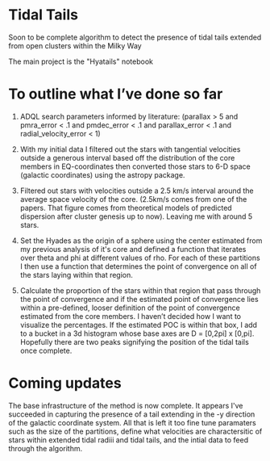 # Tidal Tails
Soon to be complete algorithm to detect the presence of tidal tails extended from open clusters within the Milky Way

The main project is the "Hyatails" notebook


# To outline what I’ve done so far
1.  ADQL search parameters informed by literature: (parallax > 5 and pmra_error < .1 and pmdec_error < .1 and parallax_error < .1 and radial_velocity_error < 1)

2. With my initial data I filtered out the stars with tangential velocities outside a generous interval based off the distribution of the core members in EQ-coordinates then converted those stars to 6-D space (galactic coordinates) using the astropy package.
 
3.  Filtered out stars with velocities outside a 2.5 km/s interval around the average space velocity of the core. (2.5km/s comes from one of the papers. That figure comes from theoretical models of predicted dispersion after cluster genesis up to now). Leaving me with around 5 stars. 

4. Set the Hyades as the origin of a sphere using the center estimated from my previous analysis of it's core and defined a function that iterates over theta and phi at different values of rho. For each of these partitions I then use a function that determines the point of convergence on all of the stars laying within that region. 

5. Calculate the proportion of the stars within that region that pass through the point of convergence and if the estimated point of convergence lies within a pre-defined, looser definition of the point of convergence estimated from the core members. I haven’t decided how I want to visualize the percentages. If the estimated POC is within that box, I add to a bucket in a 3d histogram whose base axes are D = [0,2pi] x [0,pi]. Hopefully there are two peaks signifying the position of the tidal tails once complete.

# Coming updates 
The base infrastructure of the method is now complete. It appears I've succeeded in capturing the presence of a tail extending in the -y direction of the galactic coordinate system. All that is left it too fine tune paramaters such as the size of the partitions, define what velocities are charactersitic of stars within extended tidal radiii and tidal tails, and the intial data to feed through the algorithm.  



